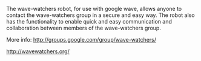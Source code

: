 The wave-watchers robot, for use with google wave, allows anyone to contact the wave-watchers group in a secure and easy way. The robot also has the functionality to enable quick and easy communication and collaboration between members of the wave-watchers group.

More info:
http://groups.google.com/group/wave-watchers/

http://wavewatchers.org/